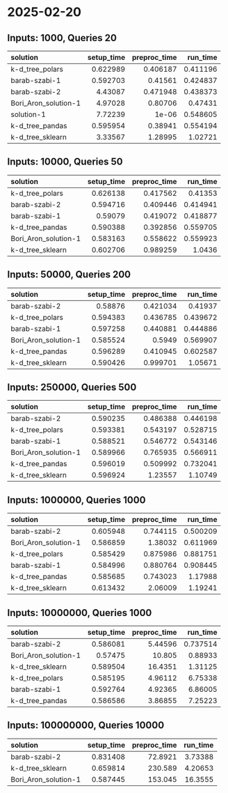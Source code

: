 # 2025-02-20

## Inputs: 1000, Queries 20

| solution             |   setup_time |   preproc_time |   run_time |
|:---------------------|-------------:|---------------:|-----------:|
| k-d_tree_polars      |     0.622989 |       0.406187 |   0.411196 |
| barab-szabi-1        |     0.592703 |       0.41561  |   0.424837 |
| barab-szabi-2        |     4.43087  |       0.471948 |   0.438373 |
| Bori_Aron_solution-1 |     4.97028  |       0.80706  |   0.47431  |
| solution-1           |     7.72239  |       1e-06    |   0.548605 |
| k-d_tree_pandas      |     0.595954 |       0.38941  |   0.554194 |
| k-d_tree_sklearn     |     3.33567  |       1.28995  |   1.02721  |

## Inputs: 10000, Queries 50

| solution             |   setup_time |   preproc_time |   run_time |
|:---------------------|-------------:|---------------:|-----------:|
| k-d_tree_polars      |     0.626138 |       0.417562 |   0.41353  |
| barab-szabi-2        |     0.594716 |       0.409446 |   0.414941 |
| barab-szabi-1        |     0.59079  |       0.419072 |   0.418877 |
| k-d_tree_pandas      |     0.590388 |       0.392856 |   0.559705 |
| Bori_Aron_solution-1 |     0.583163 |       0.558622 |   0.559923 |
| k-d_tree_sklearn     |     0.602706 |       0.989259 |   1.0436   |

## Inputs: 50000, Queries 200

| solution             |   setup_time |   preproc_time |   run_time |
|:---------------------|-------------:|---------------:|-----------:|
| barab-szabi-2        |     0.58876  |       0.421034 |   0.41937  |
| k-d_tree_polars      |     0.594383 |       0.436785 |   0.439672 |
| barab-szabi-1        |     0.597258 |       0.440881 |   0.444886 |
| Bori_Aron_solution-1 |     0.585524 |       0.5949   |   0.569907 |
| k-d_tree_pandas      |     0.596289 |       0.410945 |   0.602587 |
| k-d_tree_sklearn     |     0.590426 |       0.999701 |   1.05671  |

## Inputs: 250000, Queries 500

| solution             |   setup_time |   preproc_time |   run_time |
|:---------------------|-------------:|---------------:|-----------:|
| barab-szabi-2        |     0.590235 |       0.486388 |   0.446198 |
| k-d_tree_polars      |     0.593381 |       0.543197 |   0.528715 |
| barab-szabi-1        |     0.588521 |       0.546772 |   0.543146 |
| Bori_Aron_solution-1 |     0.589966 |       0.765935 |   0.566911 |
| k-d_tree_pandas      |     0.596019 |       0.509992 |   0.732041 |
| k-d_tree_sklearn     |     0.596924 |       1.23557  |   1.10749  |

## Inputs: 1000000, Queries 1000

| solution             |   setup_time |   preproc_time |   run_time |
|:---------------------|-------------:|---------------:|-----------:|
| barab-szabi-2        |     0.605948 |       0.744115 |   0.500209 |
| Bori_Aron_solution-1 |     0.586859 |       1.38032  |   0.611969 |
| k-d_tree_polars      |     0.585429 |       0.875986 |   0.881751 |
| barab-szabi-1        |     0.584996 |       0.880764 |   0.908445 |
| k-d_tree_pandas      |     0.585685 |       0.743023 |   1.17988  |
| k-d_tree_sklearn     |     0.613432 |       2.06009  |   1.19241  |

## Inputs: 10000000, Queries 1000

| solution             |   setup_time |   preproc_time |   run_time |
|:---------------------|-------------:|---------------:|-----------:|
| barab-szabi-2        |     0.586081 |        5.44596 |   0.737514 |
| Bori_Aron_solution-1 |     0.57475  |       10.805   |   0.88933  |
| k-d_tree_sklearn     |     0.589504 |       16.4351  |   1.31125  |
| k-d_tree_polars      |     0.585195 |        4.96112 |   6.75338  |
| barab-szabi-1        |     0.592764 |        4.92365 |   6.86005  |
| k-d_tree_pandas      |     0.586586 |        3.86855 |   7.25223  |

## Inputs: 100000000, Queries 10000

| solution             |   setup_time |   preproc_time |   run_time |
|:---------------------|-------------:|---------------:|-----------:|
| barab-szabi-2        |     0.831408 |        72.8921 |    3.73388 |
| k-d_tree_sklearn     |     0.659814 |       230.589  |    4.20653 |
| Bori_Aron_solution-1 |     0.587445 |       153.045  |   16.3555  |